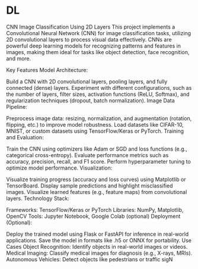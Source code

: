 # DL
CNN Image Classification Using 2D Layers
This project implements a Convolutional Neural Network (CNN) for image classification tasks, utilizing 2D convolutional layers to process visual data effectively. CNNs are powerful deep learning models for recognizing patterns and features in images, making them ideal for tasks like object detection, face recognition, and more.

Key Features
Model Architecture:

Build a CNN with 2D convolutional layers, pooling layers, and fully connected (dense) layers.
Experiment with different configurations, such as the number of layers, filter sizes, activation functions (ReLU, Softmax), and regularization techniques (dropout, batch normalization).
Image Data Pipeline:

Preprocess image data: resizing, normalization, and augmentation (rotation, flipping, etc.) to improve model robustness.
Load datasets like CIFAR-10, MNIST, or custom datasets using TensorFlow/Keras or PyTorch.
Training and Evaluation:

Train the CNN using optimizers like Adam or SGD and loss functions (e.g., categorical cross-entropy).
Evaluate performance metrics such as accuracy, precision, recall, and F1 score.
Perform hyperparameter tuning to optimize model performance.
Visualization:

Visualize training progress (accuracy and loss curves) using Matplotlib or TensorBoard.
Display sample predictions and highlight misclassified images.
Visualize learned features (e.g., feature maps) from convolutional layers.
Technology Stack:

Frameworks: TensorFlow/Keras or PyTorch
Libraries: NumPy, Matplotlib, OpenCV
Tools: Jupyter Notebook, Google Colab (optional)
Deployment (Optional):

Deploy the trained model using Flask or FastAPI for inference in real-world applications.
Save the model in formats like .h5 or ONNX for portability.
Use Cases
Object Recognition: Identify objects in real-world images or videos.
Medical Imaging: Classify medical images for diagnosis (e.g., X-rays, MRIs).
Autonomous Vehicles: Detect objects like pedestrians or traffic sigN
